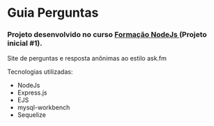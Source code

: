 # Guia Perguntas

### Projeto desenvolvido no curso <a href="https://www.udemy.com/course/formacao-nodejs/"> Formação NodeJs </a>(Projeto inicial #1).
Site de perguntas e resposta anônimas ao estilo ask.fm 

Tecnologias utilizadas:
* NodeJs
* Express.js
* EJS
* mysql-workbench
* Sequelize


